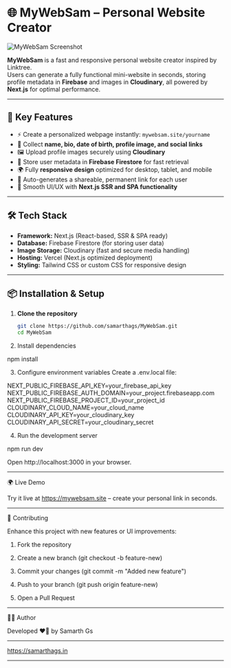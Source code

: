 # 🌐 MyWebSam – Personal Website Creator

![MyWebSam Screenshot](https://res.cloudinary.com/dw1qrki2c/image/upload/v1758904896/mhvyj2bfimktybvlvb22.jpg)

**MyWebSam** is a fast and responsive personal website creator inspired by Linktree.  
Users can generate a fully functional mini-website in seconds, storing profile metadata in **Firebase** and images in **Cloudinary**, all powered by **Next.js** for optimal performance.

---

## 🌟 Key Features
- ⚡ Create a personalized webpage instantly: `mywebsam.site/yourname`  
- 📝 Collect **name, bio, date of birth, profile image, and social links**  
- 🖼️ Upload profile images securely using **Cloudinary**  
- 💾 Store user metadata in **Firebase Firestore** for fast retrieval  
- 🌍 Fully **responsive design** optimized for desktop, tablet, and mobile  
- 🔗 Auto-generates a shareable, permanent link for each user  
- 🎨 Smooth UI/UX with **Next.js SSR and SPA functionality**  

---

## 🛠️ Tech Stack
- **Framework:** Next.js (React-based, SSR & SPA ready)  
- **Database:** Firebase Firestore (for storing user data)  
- **Image Storage:** Cloudinary (fast and secure media handling)  
- **Hosting:** Vercel (Next.js optimized deployment)  
- **Styling:** Tailwind CSS or custom CSS for responsive design  

---

## 📦 Installation & Setup

1. **Clone the repository**
   ```bash
   git clone https://github.com/samarthags/MyWebSam.git
   cd MyWebSam

2. Install dependencies

npm install


3. Configure environment variables Create a .env.local file:

NEXT_PUBLIC_FIREBASE_API_KEY=your_firebase_api_key
NEXT_PUBLIC_FIREBASE_AUTH_DOMAIN=your_project.firebaseapp.com
NEXT_PUBLIC_FIREBASE_PROJECT_ID=your_project_id
CLOUDINARY_CLOUD_NAME=your_cloud_name
CLOUDINARY_API_KEY=your_cloudinary_key
CLOUDINARY_API_SECRET=your_cloudinary_secret


4. Run the development server

npm run dev

Open http://localhost:3000 in your browser.




---

🌍 Live Demo

Try it live at https://mywebsam.site – create your personal link in seconds.


---

🤝 Contributing

Enhance this project with new features or UI improvements:

1. Fork the repository


2. Create a new branch (git checkout -b feature-new)


3. Commit your changes (git commit -m "Added new feature")


4. Push to your branch (git push origin feature-new)


5. Open a Pull Request




---

👨‍💻 Author

Developed ❤️‍🔥 by Samarth Gs


---

https://samarthags.in

---

